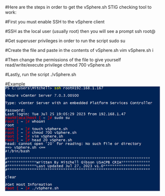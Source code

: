 #Here are the steps in order to get the vSphere.sh STIG checking tool to work:


#First you must enable SSH to the vSphere client

#SSH as the local user (usually root) then you will see a prompt
  ssh root@<IPaddr>
  
#Get superuser privileges in order to run the script
  sudo su

#Create the file and paste in the contents of vSphere.sh
  vim vSphere.sh
  i
  <paste>

#Then change the permissions of the file to give yourself read/write/execute privilege
  chmod 700 vSphere.sh

#Lastly, run the script
  ./vSphere.sh



#Example
![alt text](https://github.com/TNiconic/CCRI/blob/main/VMware/vsphere_tutorial.png?raw=true)
